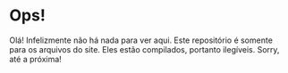 # Ops!

Olá! Infelizmente não há nada para ver aqui. Este repositório é somente para os arquivos do site. Eles estão compilados, portanto ilegíveis. Sorry, até a próxima!

